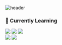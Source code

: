 ![header](https://capsule-render.vercel.app/api?type=waving&color=timeGradient&height=250&section=header&text=Hi,%20there👋&fontSize=90&fontColor=#ffffff&animation=fadeIn)

<h3>📝 Currently Learning</h3>
<div>
  <img src="https://img.shields.io/badge/html5-E34F26?style=for-the-badge&logo=HTML5&logoColor=white">
  <img src="https://img.shields.io/badge/css3-1572B6?style=for-the-badge&logo=CSS3&logoColor=white">
  <img src="https://img.shields.io/badge/javascript-F7DF1E?style=for-the-badge&logo=JavaScript&logoColor=white">
</div>
<div>
  <img src="https://img.shields.io/badge/react-61DAFB?style=for-the-badge&logo=React&logoColor=white">
  <img src="https://img.shields.io/badge/next.js-000000?style=for-the-badge&logo=Neaxtjs&logoColor=white">
</div>

